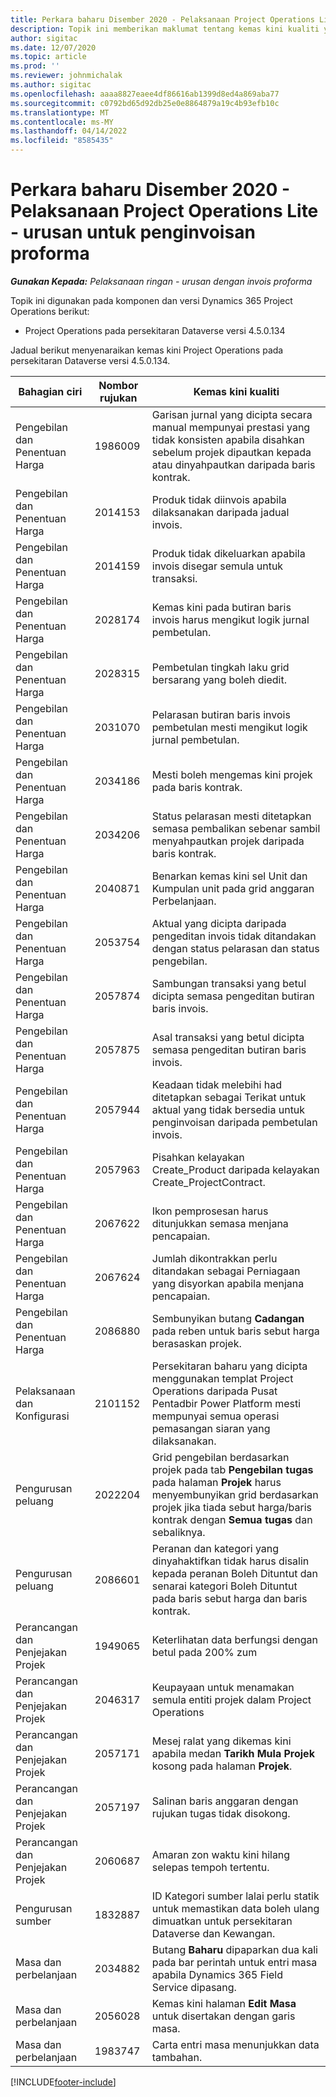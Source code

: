 ```yaml
---
title: Perkara baharu Disember 2020 - Pelaksanaan Project Operations Lite - urusan untuk penginvoisan proforma
description: Topik ini memberikan maklumat tentang kemas kini kualiti yang tersedia dalam keluaran Disember 2020 bagi pelaksanaan Project Operations Lite - urusan untuk penginvoisan proforma.
author: sigitac
ms.date: 12/07/2020
ms.topic: article
ms.prod: ''
ms.reviewer: johnmichalak
ms.author: sigitac
ms.openlocfilehash: aaaa8827eaee4df86616ab1399d8ed4a869aba77
ms.sourcegitcommit: c0792bd65d92db25e0e8864879a19c4b93efb10c
ms.translationtype: MT
ms.contentlocale: ms-MY
ms.lasthandoff: 04/14/2022
ms.locfileid: "8585435"
---
```

# <a name="whats-new-december-2020---project-operations-lite-deployment---deal-to-proforma-invoicing"></a>Perkara baharu Disember 2020 - Pelaksanaan Project Operations Lite - urusan untuk penginvoisan proforma

_**Gunakan Kepada:** Pelaksanaan ringan - urusan dengan invois proforma_

Topik ini digunakan pada komponen dan versi Dynamics 365 Project Operations berikut:

  - Project Operations pada persekitaran Dataverse versi 4.5.0.134 

Jadual berikut menyenaraikan kemas kini Project Operations pada persekitaran Dataverse versi 4.5.0.134.

| **Bahagian ciri** | **Nombor rujukan** | **Kemas kini kualiti** |
| --- | --- | --- |
| Pengebilan dan Penentuan Harga | 1986009 | Garisan jurnal yang dicipta secara manual mempunyai prestasi yang tidak konsisten apabila disahkan sebelum projek dipautkan kepada atau dinyahpautkan daripada baris kontrak. |
| Pengebilan dan Penentuan Harga | 2014153 | Produk tidak diinvois apabila dilaksanakan daripada jadual invois. |
| Pengebilan dan Penentuan Harga | 2014159 | Produk tidak dikeluarkan apabila invois disegar semula untuk transaksi. |
| Pengebilan dan Penentuan Harga | 2028174 | Kemas kini pada butiran baris invois harus mengikut logik jurnal pembetulan. |
| Pengebilan dan Penentuan Harga | 2028315 | Pembetulan tingkah laku grid bersarang yang boleh diedit. |
| Pengebilan dan Penentuan Harga | 2031070 | Pelarasan butiran baris invois pembetulan mesti mengikut logik jurnal pembetulan. |
| Pengebilan dan Penentuan Harga | 2034186 | Mesti boleh mengemas kini projek pada baris kontrak. |
| Pengebilan dan Penentuan Harga | 2034206 | Status pelarasan mesti ditetapkan semasa pembalikan sebenar sambil menyahpautkan projek daripada baris kontrak. |
| Pengebilan dan Penentuan Harga | 2040871 | Benarkan kemas kini sel Unit dan Kumpulan unit pada grid anggaran Perbelanjaan. |
| Pengebilan dan Penentuan Harga | 2053754 | Aktual yang dicipta daripada pengeditan invois tidak ditandakan dengan status pelarasan dan status pengebilan. |
| Pengebilan dan Penentuan Harga | 2057874 | Sambungan transaksi yang betul dicipta semasa pengeditan butiran baris invois. |
| Pengebilan dan Penentuan Harga | 2057875 | Asal transaksi yang betul dicipta semasa pengeditan butiran baris invois. |
| Pengebilan dan Penentuan Harga | 2057944 | Keadaan tidak melebihi had ditetapkan sebagai Terikat untuk aktual yang tidak bersedia untuk penginvoisan daripada pembetulan invois. |
| Pengebilan dan Penentuan Harga | 2057963 | Pisahkan kelayakan Create\_Product daripada kelayakan Create\_ProjectContract. |
| Pengebilan dan Penentuan Harga | 2067622 | Ikon pemprosesan harus ditunjukkan semasa menjana pencapaian. |
| Pengebilan dan Penentuan Harga | 2067624 | Jumlah dikontrakkan perlu ditandakan sebagai Perniagaan yang disyorkan apabila menjana pencapaian. |
| Pengebilan dan Penentuan Harga | 2086880 | Sembunyikan butang **Cadangan** pada reben untuk baris sebut harga berasaskan projek. |
| Pelaksanaan dan Konfigurasi | 2101152 | Persekitaran baharu yang dicipta menggunakan templat Project Operations daripada Pusat Pentadbir Power Platform mesti mempunyai semua operasi pemasangan siaran yang dilaksanakan. |
| Pengurusan peluang | 2022204 | Grid pengebilan berdasarkan projek pada tab **Pengebilan tugas** pada halaman **Projek** harus menyembunyikan grid berdasarkan projek jika tiada sebut harga/baris kontrak dengan **Semua tugas** dan sebaliknya. |
| Pengurusan peluang | 2086601 | Peranan dan kategori yang dinyahaktifkan tidak harus disalin kepada peranan Boleh Dituntut dan senarai kategori Boleh Dituntut pada baris sebut harga dan baris kontrak. |
| Perancangan dan Penjejakan Projek | 1949065 | Keterlihatan data berfungsi dengan betul pada 200% zum |
| Perancangan dan Penjejakan Projek | 2046317 | Keupayaan untuk menamakan semula entiti projek dalam Project Operations |
| Perancangan dan Penjejakan Projek | 2057171 | Mesej ralat yang dikemas kini apabila medan **Tarikh Mula Projek** kosong pada halaman **Projek**. |
| Perancangan dan Penjejakan Projek | 2057197 | Salinan baris anggaran dengan rujukan tugas tidak disokong. |
| Perancangan dan Penjejakan Projek | 2060687 | Amaran zon waktu kini hilang selepas tempoh tertentu. |
| Pengurusan sumber | 1832887 | ID Kategori sumber lalai perlu statik untuk memastikan data boleh ulang dimuatkan untuk persekitaran Dataverse dan Kewangan. |
| Masa dan perbelanjaan | 2034882 | Butang **Baharu** dipaparkan dua kali pada bar perintah untuk entri masa apabila Dynamics 365 Field Service dipasang. |
| Masa dan perbelanjaan | 2056028 | Kemas kini halaman **Edit Masa** untuk disertakan dengan garis masa. |
| Masa dan perbelanjaan | 1983747 | Carta entri masa menunjukkan data tambahan. |


[!INCLUDE[footer-include](../../includes/footer-banner.md)]